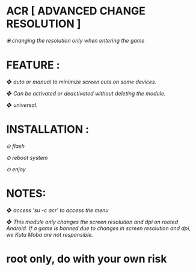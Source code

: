 # ACR [ ADVANCED CHANGE RESOLUTION ] 

*⦿ changing the resolution only when entering the game*


# FEATURE :

*❖ auto or manual to minimize screen cuts on some devices.*

*❖ Can be activated or deactivated without deleting the module.*

*❖ universal.*


# INSTALLATION :

*⊙ flash*

*⊙ reboot system*

*⊙ enjoy*

# NOTES: 
*❖ access 'su -c acr' to access the menu*

*❖ This module only changes the screen resolution and dpi on rooted Android. If a game is banned due to changes in screen resolution and dpi, we Kutu Moba are not responsible.*


# root only, do with your own risk
